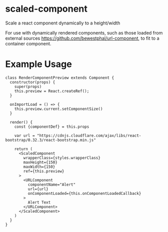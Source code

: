 # scaled-component
Scale a react component dynamically to a height/width

For use with dynamically rendered components, such as those loaded from external sources https://github.com/bewestphal/url-component, to fit to a container component.

# Example Usage

```
class RenderComponentPreview extends Component {
  constructor(props) {
    super(props)
    this.preview = React.createRef();
  }

  onImportLoad = () => {
    this.preview.current.setComponentSize()
  }

  render() {
    const {componentDef} = this.props
    
    var url = "https://cdnjs.cloudflare.com/ajax/libs/react-bootstrap/0.32.3/react-bootstrap.min.js"
    
    return (
      <ScaledComponent
        wrapperClass={styles.wrapperClass}
        maxHeight={150}
        maxWidth={150}
        ref={this.preview}
      >
        <URLComponent
          componentName="Alert"
          url={url}
          onComponentLoaded={this.onComponentLoadedCallback}
        >
          Alert Text
        </URLComponent>
      </ScaledComponent>
    )
  }
}
```
